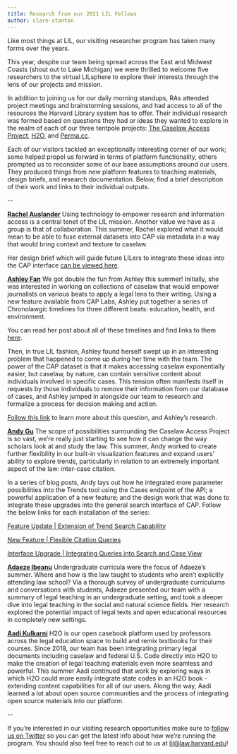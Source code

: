 ```yaml
---
title: Research from our 2021 LIL Fellows
author: clare-stanton
---
```

Like most things at LIL, our visiting researcher program has taken many forms over the years. 

This year, despite our team being spread across the East and Midwest Coasts (shout out to Lake Michigan) we were thrilled to welcome five researchers to the virtual LILsphere to explore their interests through the lens of our projects and mission. 

In addition to joining us for our daily morning standups, RAs attended project meetings and brainstorming sessions, and had access to all of the resources the Harvard Library system has to offer. Their individual research was formed based on questions they had or ideas they wanted to explore in the realm of each of our three tentpole projects: [The Caselaw Access Project](https://case.law), [H2O](https://opencasebook.org), and [Perma.cc](https://perma.cc). 

Each of our visitors tackled an exceptionally interesting corner of our work; some helped propel us forward in terms of platform functionality, others prompted us to reconsider some of our base assumptions around our users. They produced things from new platform features to teaching materials, design briefs, and research documentation. Below, find a brief description of their work and links to their individual outputs. 

-- 

**[Rachel Auslander](https://lil.law.harvard.edu/about/#rachel-auslander)**
Using technology to empower research and information access is a central tenet of the LIL mission. Another value we have as a group is that of collaboration. This summer, Rachel explored what it would mean to be able to fuse external datasets into CAP via metadata in a way that would bring context and texture to caselaw. 

Her design brief which will guide future LILers to integrate these ideas into the CAP interface [can be viewed here](https://lil-blog-media.s3.amazonaws.com/CAP_Metadata_Tag_Design_Brief-TMT.pdf). 

**[Ashley Fan](https://lil.law.harvard.edu/about/#ashley-fan)**
We got double the fun from Ashley this summer! Initially, she was interested in working on collections of caselaw that would empower journalists on various beats to apply a legal lens to their writing. Using a new feature available from CAP Labs, Ashley put together a series of Chronolawgic timelines for three different beats: education, health, and environment. 

You can read her post about all of these timelines and find links to them [here](https://ashleyfan.notion.site/Caselaw-Timelines-for-Beats-690ac9fced354e1d9a8f275410d55a38).

Then, in true LIL fashion, Ashley found herself swept up in an interesting problem that happened to come up during her time with the team. The power of the CAP dataset is that it makes accessing caselaw exponentially easier, but caselaw, by nature, can contain sensitive content about individuals involved in specific cases. This tension often manifests itself in requests by those individuals to remove their information from our database of cases, and Ashley jumped in alongside our team to research and formalize a process for decision making and action. 

[Follow this link](https://lil-blog-media.s3.amazonaws.com/Removal_Requests_and_CAP-QPZ.pdf) to learn more about this question, and Ashley’s research. 

**[Andy Gu](https://lil.law.harvard.edu/about/#andy-gu)**
The scope of possibilities surrounding the Caselaw Access Project is so vast, we’re really just starting to see how it can change the way scholars look at and study the law. This summer, Andy worked to create further flexibility in our built-in visualization features and expand users’ ability to explore trends, particularly in relation to an extremely important aspect of the law: inter-case citation. 

In a series of blog posts, Andy lays out how he integrated more parameter possibilities into the Trends tool using the Cases endpoint of the API; a powerful application of a new feature; and the design work that was done to integrate these upgrades into the general search interface of CAP. Follow the below links for each installation of the series: 

[Feature Update | Extension of Trend Search Capability](https://lil.law.harvard.edu/blog/2021/11/10/feature-update-extension-of-trend-search-capability/)

[New Feature | Flexible Citation Queries](https://lil.law.harvard.edu/blog/2021/11/10/new-feature-flexible-citation-queries/)

[Interface Upgrade | Integrating Queries into Search and Case View](https://lil.law.harvard.edu/blog/2021/11/10/interface-upgrade-integrating-queries-into-search-and-case-view/)

**[Adaeze Ibeanu](https://lil.law.harvard.edu/about/#andy-gu)**
Undergraduate curricula were the focus of Adaeze’s summer. Where and how is the law taught to students who aren’t explicitly attending law school? Via a thorough survey of undergraduate curriculums and conversations with students, Adaeze presented our team with a summary of legal teaching in an undergraduate setting, and took a deeper dive into legal teaching in the social and natural science fields. Her research explored the potential impact of legal texts and open educational resources in completely new settings.

**[Aadi Kulkarni](https://lil.law.harvard.edu/about/#aadi-kulkarni)**
H2O is our open casebook platform used by professors across the legal education space to build and remix textbooks for their courses. Since 2018, our team has been integrating primary legal documents including caselaw and federal U.S. Code directly into H2O to make the creation of legal teaching materials even more seamless and powerful. This summer Aadi continued that work by exploring ways in which H2O could more easily integrate state codes in an H2O book - extending content capabilities for all of our users. Along the way, Aadi learned a lot about open source communities and the process of integrating open source materials into our platform. 

--

If you’re interested in our visiting research opportunities make sure to [follow us on Twitter](https://twitter.com/HarvardLIL) so you can get the latest info about how we’re running the program. You should also feel free to reach out to us at [lil@law.harvard.edu](mailto:lil@law.harvard.edu)!
